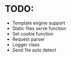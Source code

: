 # TODO:

- Template engine support
- Static files serve function
- Set cookie function
- Request parser
- Logger class
- Send file auto detect
